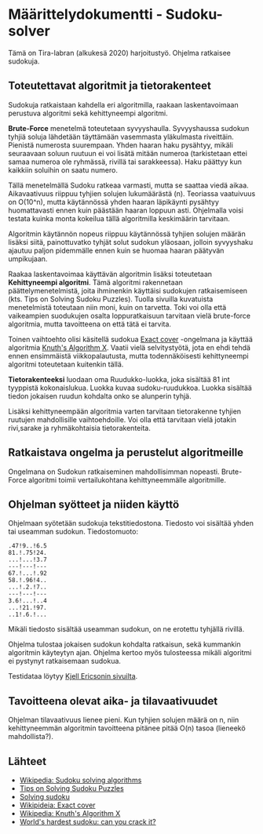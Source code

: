 # Määrittelydokumentti - Sudoku-solver

Tämä on Tira-labran (alkukesä 2020) harjoitustyö. Ohjelma ratkaisee sudokuja.

## Toteutettavat algoritmit ja tietorakenteet

Sudokuja ratkaistaan kahdella eri algoritmilla, raakaan laskentavoimaan perustuva algoritmi sekä kehittyneempi algoritmi.

**Brute-Force** menetelmä toteutetaan syvyyshaulla. Syvyyshaussa sudokun tyhjiä soluja lähdetään täyttämään vasemmasta yläkulmasta riveittäin. Pienistä numerosta suurempaan. Yhden haaran haku pysähtyy, mikäli seuraavaan soluun ruutuun ei voi lisätä mitään numeroa (tarkistetaan ettei samaa numeroa ole ryhmässä, rivillä tai sarakkeessa). Haku päättyy kun kaikkiin soluihin on saatu numero.

Tällä menetelmällä Sudoku ratkeaa varmasti, mutta se saattaa viedä aikaa. Aikavaativuus riippuu tyhjien solujen lukumäärästä (n). Teoriassa vaatuivuus on O(10^n), mutta käytännössä yhden haaran läpikäynti pysähtyy huomattavasti ennen kuin päästään haaran loppuun asti. Ohjelmalla voisi testata kuinka monta kokeilua tällä algoritmilla keskimäärin tarvitaan. 

Algoritmin käytännön nopeus riippuu käytännössä tyhjien solujen määrän lisäksi siitä, painottuvatko tyhjät solut sudokun yläosaan, jolloin syvyyshaku ajautuu paljon pidemmälle ennen kuin se huomaa haaran päätyvän umpikujaan.

Raakaa laskentavoimaa käyttävän algoritmin lisäksi toteutetaan **Kehittyneempi algoritmi**. Tämä algoritmi rakennetaan päättelymenetelmistä, joita ihminenkin käyttäisi sudokujen ratkaisemiseen (kts. Tips on Solving Sudoku Puzzles). Tuolla sivuilla kuvatuista menetelmistä toteutaan niin moni, kuin on tarvetta. Toki voi olla että vaikeampien suodukujen osalta loppuratkaisuun tarvitaan vielä brute-force algoritmia, mutta tavoitteena on että tätä ei tarvita. 

Toinen vaihtoehto olisi käsitellä sudokua [Exact cover](https://en.wikipedia.org/wiki/Exact_cover) -ongelmana ja käyttää algoritmia [Knuth's Algorithm X](https://en.wikipedia.org/wiki/Knuth%27s_Algorithm_X). Vaatii vielä selvitystyötä, jota en ehdi tehdä ennen ensimmäistä viikkopalautusta, mutta todennäköisesti kehittyneempi algoritmi toteutetaan kuitenkin tällä.

**Tietorakenteeksi** luodaan oma Ruudukko-luokka, joka sisältää 81 int tyyppistä kokonaislukua. Luokka kuvaa sudoku-ruudukkoa. Luokka sisältää tiedon jokaisen ruudun kohdalta onko se alunperin tyhjä. 

Lisäksi kehittyneempään algoritmia varten tarvitaan tietorakenne tyhjien ruutujen mahdollisille vaihtoehdoille. Voi olla että tarvitaan vielä jotakin rivi,sarake ja ryhmäkohtaisia tietorakenteita.

## Ratkaistava ongelma ja perustelut algoritmeille
Ongelmana on Sudokun ratkaiseminen mahdollisimman nopeasti. Brute-Force algoritmi toimii vertailukohtana kehittyneemmälle algoritmille. 

## Ohjelman syötteet ja niiden käyttö
Ohjelmaan syötetään sudokuja tekstitiedostona. Tiedosto voi sisältää yhden tai useamman sudokun. Tiedostomuoto:

    .47!9..!6.5
    81.!.75!24.
    ...!...!3.7
    ---!---!---
    67.!...!.92
    58.!.96!4..
    ...!.2.!7..
    ---!---!---
    3.6!...!..4
    ...!21.!97.
    ..1!.6.!...

Mikäli tiedosto sisältää useamman sudokun, on ne erotettu tyhjällä rivillä.

Ohjelma tulostaa jokaisen sudokun kohdalta ratkaisun, sekä kummankin algoritmin käyteytyn ajan. Ohjelma kertoo myös tulosteessa mikäli algoritmi ei pystynyt ratkaisemaan sudokua.

Testidataa löytyy [Kjell Ericsonin sivuilta](https://kjell.haxx.se/sudoku/).

## Tavoitteena olevat aika- ja tilavaativuudet
Ohjelman tilavaativuus lienee pieni. Kun tyhjien solujen määrä on n, niin kehittyneemmän algoritmin tavoitteena pitänee pitää O(n) tasoa (lieneekö mahdollista?).

## Lähteet
* [Wikipedia: Sudoku solving algorithms](https://en.wikipedia.org/wiki/Sudoku_solving_algorithms)
* [Tips on Solving Sudoku Puzzles](https://www.kristanix.com/sudokuepic/sudoku-solving-techniques.php)
* [Solving sudoku](http://www.angusj.com/sudoku/hints.php)
* [Wikipideia: Exact cover](https://en.wikipedia.org/wiki/Exact_cover)
* [Wikipedia: Knuth's Algorithm X](https://en.wikipedia.org/wiki/Knuth%27s_Algorithm_X)
* [World's hardest sudoku: can you crack it?](https://www.telegraph.co.uk/news/science/science-news/9359579/Worlds-hardest-sudoku-can-you-crack-it.html)
